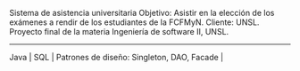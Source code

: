 Sistema de asistencia universitaria
Objetivo: Asistir en la elección de los exámenes a rendir de los estudiantes de la FCFMyN. 
Cliente: UNSL.
Proyecto final de la materia Ingeniería de software II, UNSL.

-------------------------------------------------------------------------------------------
Java | SQL | Patrones de diseño: Singleton, DAO, Facade |

